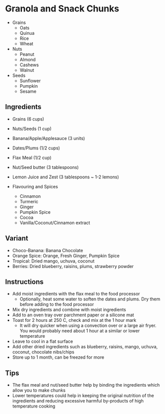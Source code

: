 # Granola and Snack Chunks

- Grains
  - Oats
  - Quinua
  - Rice
  - Wheat
- Nuts
  - Peanut
  - Almond
  - Cashews
  - Walnut
- Seeds
  - Sunflower
  - Pumpkin
  - Sesame

## Ingredients

- Grains (6 cups)
- Nuts/Seeds (1 cup)
- Banana/Apple/Applesauce (3 units)
- Dates/Plums (1/2 cups)
- Flax Meal (1/2 cup)
- Nut/Seed butter (3 tablespoons)
- Lemon Juice and Zest (3 tablespoons ~ 1-2 lemons)

- Flavouring and Spices
  - Cinnamon
  - Turmeric
  - Ginger
  - Pumpkin Spice
  - Cocoa
  - Vanilla/Coconut/Cinnamon extract
  

## Variant

- Choco-Banana: Banana Chocolate
- Orange Spice: Orange, Fresh Ginger, Pumpkin Spice
- Tropical: Dried mango, uchuva, coconut
- Berries: Dried blueberry, raisins, plums, strawberry powder

## Instructions

- Add moist ingredients with the flax meal to the food processor
  - Optionally, heat some water to soften the dates and plums. Dry them before adding to the food processor
- Mix dry ingredients and combine with moist ingredients
- Add to an oven tray over parchment paper or a silicone mat
- Toast for 2 hours at 250 C, check and mix at the 1 hour mark
  - It will dry quicker when using a convection over or a large air fryer. You would probably need about 1 hour at a similar or lower temperature
- Leave to cool in a flat surface
- Add other dried ingredients such as blueberry, raisins, mango, uchuva, coconut, chocolate nibs/chips
- Store up to 1 month, can be freezed for more

## Tips

- The flax meal and nut/seed butter help by binding the ingredients which allow you to make chunks
- Lower temperatures could help in keeping the original nutrition of the ingredients and reducing excessive harmful by-products of high temperature cooking